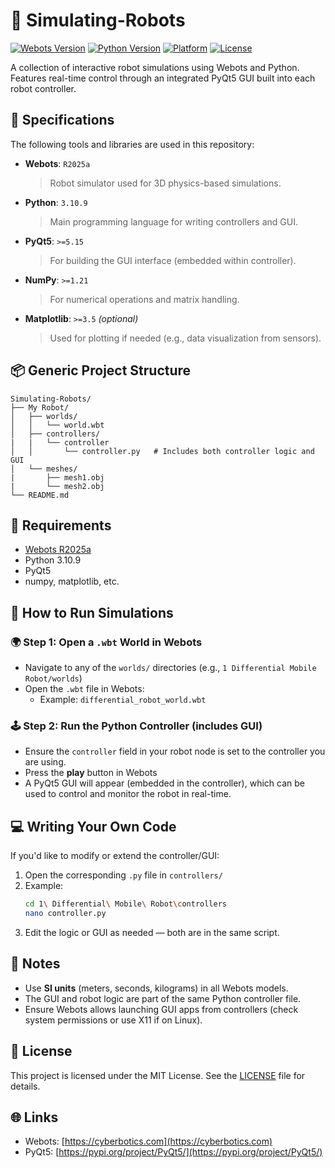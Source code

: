 # 🤖 Simulating-Robots

[![Webots Version](https://img.shields.io/badge/Webots-R2025a-blue.svg)](https://cyberbotics.com/)
[![Python Version](https://img.shields.io/badge/Python-3.10.9-yellow.svg)](https://www.python.org/downloads/release/python-3109/)
[![Platform](https://img.shields.io/badge/Platform-Windows-lightgrey)]()
[![License](https://img.shields.io/badge/License-MIT-green.svg)](LICENSE)

A collection of interactive robot simulations using Webots and Python.  
Features real-time control through an integrated PyQt5 GUI built into each robot controller.

## 🔧 Specifications

The following tools and libraries are used in this repository:

- **Webots**: `R2025a`  
  > Robot simulator used for 3D physics-based simulations.

- **Python**: `3.10.9`  
  > Main programming language for writing controllers and GUI.

- **PyQt5**: `>=5.15`  
  > For building the GUI interface (embedded within controller).

- **NumPy**: `>=1.21`  
  > For numerical operations and matrix handling.

- **Matplotlib**: `>=3.5` *(optional)*  
  > Used for plotting if needed (e.g., data visualization from sensors).



## 📦 Generic Project Structure

```
Simulating-Robots/
├── My Robot/
│   ├── worlds/
│   │   └── world.wbt
│   ├── controllers/
|   |   └── controller
│   │       └── controller.py   # Includes both controller logic and GUI
│   └── meshes/
|       ├── mesh1.obj
|       └── mesh2.obj
└── README.md

```


## 🔧 Requirements

- [Webots R2025a](https://cyberbotics.com/)
- Python 3.10.9
- PyQt5
- numpy, matplotlib, etc.


## 🧪 How to Run Simulations

### 🌍 Step 1: Open a `.wbt` World in Webots

- Navigate to any of the `worlds/` directories (e.g., `1 Differential Mobile Robot/worlds`)
- Open the `.wbt` file in Webots:
  - Example: `differential_robot_world.wbt`

### 🕹️ Step 2: Run the Python Controller (includes GUI)

- Ensure the `controller` field in your robot node is set to the controller you are using.
- Press the **play** button in Webots
- A PyQt5 GUI will appear (embedded in the controller), which can be used to control and monitor the robot in real-time.


## 💻 Writing Your Own Code

If you'd like to modify or extend the controller/GUI:

1. Open the corresponding `.py` file in `controllers/`
2. Example:
    ```bash
    cd 1\ Differential\ Mobile\ Robot\controllers
    nano controller.py
    ```
3. Edit the logic or GUI as needed — both are in the same script.



## 📌 Notes

- Use **SI units** (meters, seconds, kilograms) in all Webots models.
- The GUI and robot logic are part of the same Python controller file.
- Ensure Webots allows launching GUI apps from controllers (check system permissions or use X11 if on Linux).



## 🪪 License

This project is licensed under the MIT License. See the [LICENSE](LICENSE) file for details.



## 🌐 Links

- Webots: [https://cyberbotics.com](https://cyberbotics.com)
- PyQt5: [https://pypi.org/project/PyQt5/](https://pypi.org/project/PyQt5/)

